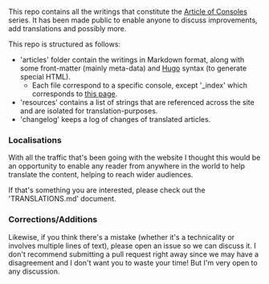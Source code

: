 This repo contains all the writings that constitute the [Article of Consoles](https://www.copetti.org/projects/consoles/) series. It has been made public to enable anyone to discuss improvements, add translations and possibly more.

This repo is structured as follows:
- 'articles' folder contain the writings in Markdown format, along with some front-matter (mainly meta-data) and [Hugo](https://gohugo.io/) syntax (to generate special HTML).
    - Each file correspond to a specific console, except '_index' which corresponds to [this page](https://www.copetti.org/projects/consoles/).
- 'resources' contains a list of strings that are referenced across the site and are isolated for translation-purposes.
- 'changelog' keeps a log of changes of translated articles.

### Localisations

With all the traffic that's been going with the website I thought this would be an opportunity to enable any reader from anywhere in the world to help translate the content, helping to reach wider audiences.

If that's something you are interested, please check out the 'TRANSLATIONS.md' document.

### Corrections/Additions

Likewise, if you think there's a mistake (whether it's a technicality or involves multiple lines of text), please open an issue so we can discuss it. I don't recommend submitting a pull request right away since we may have a disagreement and I don't want you to waste your time! But I'm very open to any discussion.